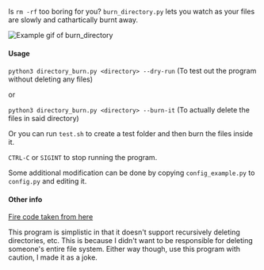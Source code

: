 Is `rm -rf` too boring for you? `burn_directory.py` lets you watch as your files are slowly and cathartically burnt away.

![Example gif of burn_directory](example.gif)

#### Usage

`python3 directory_burn.py <directory> --dry-run` (To test out the program without deleting any files)

or

`python3 directory_burn.py <directory> --burn-it` (To actually delete the files in said directory)

Or you can run `test.sh` to create a test folder and then burn the files inside it.

`CTRL-C` or `SIGINT` to stop running the program.

Some additional modification can be done by copying `config_example.py` to `config.py` and editing it.

#### Other info

[Fire code taken from here](https://gist.github.com/msimpson/1096950)

This program is simplistic in that it doesn't support recursively deleting directories, etc. This is because I didn't want to be responsible for deleting someone's entire file system. Either way though, use this program with caution, I made it as a joke.
